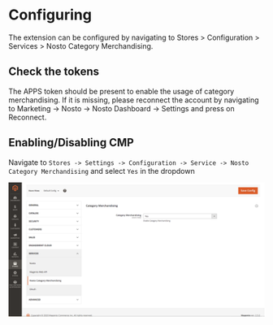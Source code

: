 # Configuring

The extension can be configured by navigating to Stores &gt; Configuration &gt; Services &gt; Nosto Category Merchandising.

## Check the tokens

The APPS token should be present to enable the usage of category merchandising. If it is missing, please reconnect the account by navigating to Marketing -> Nosto -> Nosto Dashboard -> Settings and press on Reconnect.

## Enabling/Disabling CMP

Navigate to `Stores -> Settings -> Configuration -> Service -> Nosto Category Merchandising` and select `Yes` in the dropdown

![](../../.gitbook/assets/cmp1.png)

## 
